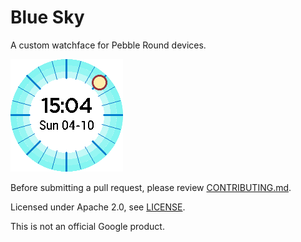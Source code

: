 # Blue Sky

A custom watchface for Pebble Round devices.

![Screenshot](screenshot.png)

Before submitting a pull request, please review
[CONTRIBUTING.md](CONTRIBUTING.md).

Licensed under Apache 2.0, see [LICENSE](LICENSE).

This is not an official Google product.
